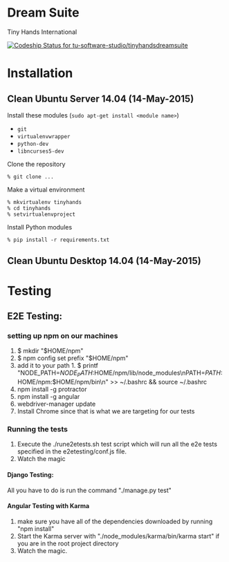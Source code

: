 # Dream Suite
Tiny Hands International

[ ![Codeship Status for tu-software-studio/tinyhandsdreamsuite](https://www.codeship.io/projects/79c5fb20-1e83-0132-0c4f-7a12a542bc63/status?branch=master)](https://www.codeship.io/projects/35545)

# Installation

## Clean Ubuntu Server 14.04 (14-May-2015)

Install these modules (`sudo apt-get install <module name>`)
  * `git`
  * `virtualenvwrapper`
  * `python-dev`
  * `libncurses5-dev`

Clone the repository

    % git clone ...

Make a virtual environment
    
    % mkvirtualenv tinyhands
    % cd tinyhands
    % setvirtualenvproject

Install Python modules

    % pip install -r requirements.txt

## Clean Ubuntu Desktop 14.04 (14-May-2015)


# Testing
## E2E Testing:
### setting up npm on our machines
 1.  $ mkdir "$HOME/npm"
 2.  $ npm config set prefix "$HOME/npm"
 3.  add it to your path
    1.  $ printf "NODE_PATH=$NODE_PATH:$HOME/npm/lib/node_modules\nPATH=$PATH:$HOME/npm:$HOME/npm/bin\n" >> ~/.bashrc && source ~/.bashrc
 4.  npm install -g protractor
 5.  npm install -g angular
 6.  webdriver-manager update
 7.  Install Chrome since that is what we are targeting for our tests

### Running the tests
1. Execute the ./rune2etests.sh test script which will run all the e2e tests specified in the e2etesting/conf.js file.
2. Watch the magic

#### Django Testing:
All you have to do is run the command "./manage.py test"

#### Angular Testing with Karma
1. make sure you have all of the dependencies downloaded by running "npm install"
2. Start the Karma server with "./node_modules/karma/bin/karma start" if you are in the root project directory
3. Watch the magic.
